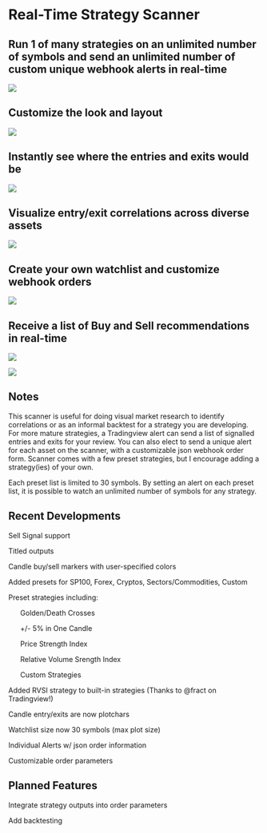 # Real-Time Strategy Scanner 

## Run 1 of many strategies on an unlimited number of symbols and send an unlimited number of custom unique webhook alerts in real-time

<img src="https://s3.tradingview.com/snapshots/b/B3eXPFdh.png"></img>

## Customize the look and layout

<img src="https://i.imgur.com/r6uGIZJ.png"></img>

## Instantly see where the entries and exits would be

<img src="https://s3.tradingview.com/snapshots/t/Tb31gtqF.png"></img>

## Visualize entry/exit correlations across diverse assets

<img src="https://s3.tradingview.com/snapshots/4/40LKm2up.png"></img>

## Create your own watchlist and customize webhook orders

<img src="https://i.imgur.com/xSJdh0G.png"></img>

## Receive a list of Buy and Sell recommendations in real-time 

<img src="https://i.imgur.com/tdX2Xe2.png"></img>

<img src="https://i.imgur.com/P2czHtb.jpg"></img>

## Notes

This scanner is useful for doing visual market research to identify correlations or as an informal backtest for a strategy you are developing.  For more mature strategies, a Tradingview alert can send a list of signalled entries and exits for your review.  You can also elect to send a unique alert for each asset on the scanner, with a customizable json webhook order form.  Scanner comes with a few preset strategies, but I encourage adding a strategy(ies) of your own.

Each preset list is limited to 30 symbols.  By setting an alert on each preset list, it is possible to watch an unlimited number of symbols for any strategy.

## Recent Developments

Sell Signal support

Titled outputs

Candle buy/sell markers with user-specified colors

Added presets for SP100, Forex, Cryptos, Sectors/Commodities, Custom

Preset strategies including:
<ul>Golden/Death Crosses</ul>
<ul>+/- 5% in One Candle</ul>
<ul>Price Strength Index</ul>
<ul>Relative Volume Srength Index</ul> 
<ul>Custom Strategies</ul>

Added RVSI strategy to built-in strategies (Thanks to @fract on Tradingview!)

Candle entry/exits are now plotchars

Watchlist size now 30 symbols (max plot size)

Individual Alerts w/ json order information

Customizable order parameters

## Planned Features

Integrate strategy outputs into order parameters

Add backtesting
